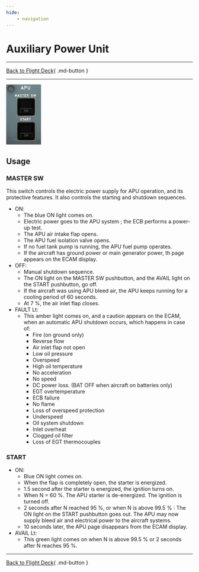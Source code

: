 ```yaml
---
hide:
    - navigation
---
```


# Auxiliary Power Unit

---

[Back to Flight Deck](../index.md){ .md-button }

---

![APU Panel](../../../assets/a32nx-briefing/overhead-panel/Apu-Panel.png "APU Panel")

## Usage

### MASTER SW

This switch controls the electric power supply for APU operation, and its protective features. It also controls the starting and shutdown sequences.

- ON:
    - The blue ON light comes on.<br/>
    - Electric power goes to the APU system ; the ECB performs a power-up test.
    - The APU air intake flap opens.
    - The APU fuel isolation valve opens.
    - If no fuel tank pump is running, the APU fuel pump operates.
    - If the aircraft has ground power or main generator power, th page appears on the ECAM display.<br/>
- OFF:
    - Manual shutdown sequence.
    - The ON light on the MASTER SW pushbutton, and the AVAIL light on the START pushbutton, go off.
    - If the aircraft was using APU bleed air, the APU keeps running for a cooling period of 60 seconds.
    - At 7 %, the air inlet flap closes.
- FAULT Lt:
    - This amber light comes on, and a caution appears on the ECAM, when an automatic APU shutdown occurs, which happens in case of:
        - Fire (on ground only)
        - Reverse flow
        - Air inlet flap not open
        - Low oil pressure
        - Overspeed
        - High oil temperature
        - No acceleration
        - No speed
        - DC power loss. (BAT OFF when aircraft on batteries only)
        - EGT overtemperature
        - ECB failure
        - No flame
        - Loss of overspeed protection
        - Underspeed
        - Oil system shutdown
        - Inlet overheat
        - Clogged oil filter
        - Loss of EGT thermocouples


### START

- ON:
    - Blue ON light comes on.
    - When the flap is completely open, the starter is energized.
    - 1.5 second after the starter is energized, the ignition turns on.
    - When N = 60 %. The APU starter is de-energized. The ignition is turned off.
    - 2 seconds after N reached 95 %, or when N is above 99.5 % :
    The ON light on the START pushbutton goes out.
    The APU may now supply bleed air and electrical power to the aircraft
    systems.
    - 10 seconds later, the APU page disappears from the ECAM display.
- AVAIL Lt:
    - This green light comes on when N is above 99.5 % or 2 seconds after N reaches 95 %.

---

[Back to Flight Deck](../index.md){ .md-button }
